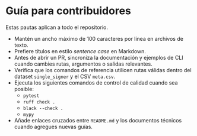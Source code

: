 # Guía para contribuidores

Estas pautas aplican a todo el repositorio.

- Mantén un ancho máximo de 100 caracteres por línea en archivos de texto.
- Prefiere títulos en estilo *sentence case* en Markdown.
- Antes de abrir un PR, sincroniza la documentación y ejemplos de CLI cuando cambies rutas,
  argumentos o salidas relevantes.
- Verifica que los comandos de referencia utilicen rutas válidas dentro del dataset
  `single_signer` y el CSV `meta.csv`.
- Ejecuta los siguientes comandos de control de calidad cuando sea posible:
  - `pytest`
  - `ruff check .`
  - `black --check .`
  - `mypy`
- Añade enlaces cruzados entre `README.md` y los documentos técnicos cuando agregues nuevas
  guías.
